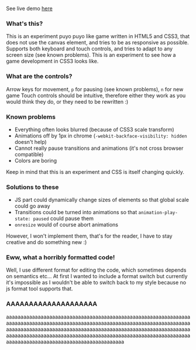 See live demo [here](http://zb3.github.io/kf)

### What's this?

This is an experiment puyo puyo like game written in HTML5 and CSS3, that does not use the canvas element, and tries to be as responsive as possible. Supports both keyboard and touch controls, and tries to adapt to any screen size (see known problems).
This is an experiment to see how a game development in CSS3 looks like.

### What are the controls?

Arrow keys for movement, `p` for pausing (see known problems), `n` for new game
Touch controls should be intuitive, therefore either they work as you would think they do, or they need to be rewritten :)

### Known problems

- Everything often looks blurred (because of CSS3 scale transform)
- Animations off by 1px in chrome (`-webkit-backface-visibility: hidden` doesn't help)
- Cannot really pause transitions and animations (it's not cross browser compatible)
- Colors are boring

Keep in mind that this is an experiment and CSS is itself changing quickly.

### Solutions to these

- JS part could dynamically change sizes of elements so that global scale could go away
- Transitions could be turned into animations so that `animation-play-state: paused` could pause them
- `onresize` would of course abort animations

However, I won't implement them, that's for the reader, I have to stay creative and do something new :)

### Eww, what a horribly formatted code!

Well, I use different format for editing the code, which sometimes depends on semantics etc...
At first I wanted to include a format switch but currently it's impossible as I wouldn't be able to switch back to my style because no js format tool supports that.

### AAAAAAAAAAAAAAAAAAAA

aaaaaaaaaaaaaaaaaaaaaaaaaaaaaaaaaaaaaaaaaaaaaaaaaaaaaaaaaaaaaaaaaaaaaaaaaaaaaaaaaaaaaaaaaaaaaaaaaaaaaaaaaaaaaaaaaaaaaaaaaaaaaaaaaaaaaaaaaaaaaaaaaaaaaaaaaaaaaaaaaaaaaaaaaaaaaaaaaaaaaaaaaaaaaaaaaaaaaaaaaaaaaaaaaaaaaaaaaaaaaaaaaaaaaaaaaaaaaaaaaaaaaaaaaaaaaaaaaaaaaaaaaaaaaaaaaaaaaaaaaaaaaaaaaaaaaaaaa


